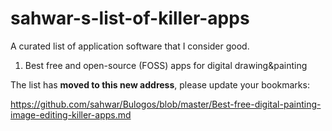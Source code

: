 # sahwar-s-list-of-killer-apps
A curated list of application software that I consider good.

1. Best free and open-source (FOSS) apps for digital drawing&painting

The list has **moved to this new address**, please update your bookmarks:

https://github.com/sahwar/Bulogos/blob/master/Best-free-digital-painting-image-editing-killer-apps.md
